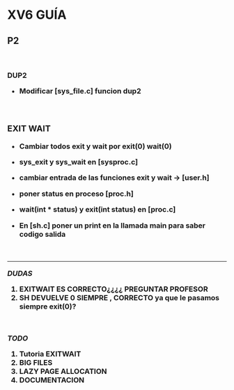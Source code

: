 <h1>XV6 GUÍA</h1>



<h2>P2</h2></br> 


<h3>DUP2<h/3>

* Modificar **[sys_file.c]** funcion dup2

</br>

<h3>EXIT WAIT</h3>

* Cambiar todos exit y wait por exit(0) wait(0)

* sys_exit y sys_wait en **[sysproc.c]**

* cambiar entrada de las funciones exit y wait ->  **[user.h]**

* poner status en proceso **[proc.h]**

* wait(int * status) y exit(int status) en **[proc.c]** 

* En **[sh.c]** poner un print en la llamada main para saber codigo salida

</br>

---

*DUDAS*

1. EXITWAIT ES CORRECTO¿¿¿¿ PREGUNTAR PROFESOR
2. SH DEVUELVE 0 SIEMPRE , CORRECTO ya que le pasamos siempre exit(0)?

</br>

*TODO*

1. Tutoria EXITWAIT
2. BIG FILES
3. LAZY PAGE ALLOCATION
4. DOCUMENTACION